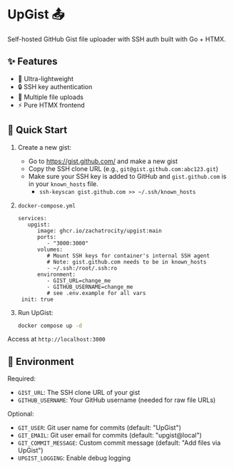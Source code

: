 # UpGist 📤

Self-hosted GitHub Gist file uploader with SSH auth built with Go + HTMX.

## ✨ Features

- 🚀 Ultra-lightweight
- 🔒 SSH key authentication
- 📁 Multiple file uploads
- ⚡️ Pure HTMX frontend

## 🏃 Quick Start

1. Create a new gist:
   - Go to https://gist.github.com/ and make a new gist
   - Copy the SSH clone URL (e.g., `git@gist.github.com:abc123.git`)
   - Make sure your SSH key is added to GitHub and `gist.github.com` is in your `known_hosts` file.
     - `ssh-keyscan gist.github.com >> ~/.ssh/known_hosts`

2. `docker-compose.yml`
   ```docker
   services:
      upgist:
         image: ghcr.io/zachatrocity/upgist:main
         ports:
            - "3000:3000"
         volumes:
            # Mount SSH keys for container's internal SSH agent
            # Note: gist.github.com needs to be in known_hosts
            - ~/.ssh:/root/.ssh:ro
         environment:
            - GIST_URL=change_me
            - GITHUB_USERNAME=change_me
            # see .env.example for all vars
    init: true

   ```

3. Run UpGist:
   ```bash
   docker compose up -d
   ```

Access at `http://localhost:3000`

## 🔧 Environment

Required:
- `GIST_URL`: The SSH clone URL of your gist
- `GITHUB_USERNAME`: Your GitHub username (needed for raw file URLs)

Optional:
- `GIT_USER`: Git user name for commits (default: "UpGist")
- `GIT_EMAIL`: Git user email for commits (default: "upgist@local")
- `GIT_COMMIT_MESSAGE`: Custom commit message (default: "Add files via UpGist")
- `UPGIST_LOGGING`: Enable debug logging
